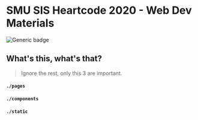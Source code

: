 # SMU SIS Heartcode 2020 - Web Dev Materials
![Generic badge](https://img.shields.io/badge/STATUS-DRAFT-blue.svg)


## What's this, what's that?
> Ignore the rest, only this 3 are important.

#### `./pages`

#### `./components`

#### `./static`

